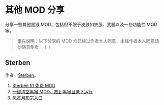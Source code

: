 # 其他 MOD 分享

分享一些其他黑猴 MOD，包括但不限于皮肤如衣服、武器以及一些功能性 MOD 等。

> 事先说明：以下分享的 MOD 均已经过作者本人同意，未经作者本人同意请勿随意倒卖！！！

## Sterben

作者：[Sterben](https://www.douyin.com/user/MS4wLjABAAAAX5dfMNSi-Rxa-21m84NAGmBLX1FvKZkWUqob-VGDY78)。

1. [Sterben 的 免费 MOD](https://pan.baidu.com/s/1Pf7ij8sQL8IlE9o5X_C3Lg?pwd=imod)
2. [一键清空黑猴 MOD，放到黑猴目录下运行](https://pan.baidu.com/s/13jXqgmoMjoA1bOy-4qVVmg?pwd=imod)
3. [风灵月影宗入口](https://pan.baidu.com/s/1pH1hf5Xjv2vLGN_zXT5-sg?pwd=imod)

